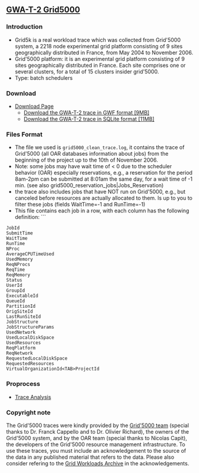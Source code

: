 [GWA-T-2 Grid5000](http://gwa.ewi.tudelft.nl/datasets/gwa-t-2-grid5000)
---


### Introduction
- Grid5k is a real workload trace which was collected from Grid'5000 system, a 2218 node experimental grid platform consisting of 9 sites geographically distributed in France, from May 2004 to November 2006. 
- Grid'5000 platform: it is an experimental grid platform consisting of 9 sites geographically distributed in France. Each site comprises one or several clusters, for a total of 15 clusters insider grid'5000.
- Type: batch schedulers

### Download
- [Download Page](http://gwa.ewi.tudelft.nl/datasets/gwa-t-2-grid5000)
  - [Download the GWA-T-2 trace in GWF format [9MB]](http://gwa.ewi.tudelft.nl/fileadmin/pds/trace-archives/grid-workloads-archive/datasets/gwa-t-2/anon_jobs_gwf.zip)
  - [Download the GWA-T-2 trace in SQLite format [11MB]](http://gwa.ewi.tudelft.nl/fileadmin/pds/trace-archives/grid-workloads-archive/datasets/gwa-t-2/anon_jobs_sqlite.zip)
  
### Files Format
- The file we used is `grid5000_clean_trace.log`, it contains the trace of Grid'5000 (all OAR databases information about jobs) from the beginning of the project up to the 10th of November 2006.
- Note: some jobs may have wait time of < 0 due to the scheduler behavior (OAR) especially reservations, 
	      e.g., a reservation for the period 8am-2pm can be submitted at 8:01am the same day, for a wait time of -1 min.
	      (see also grid5000_reservation_jobs|Jobs_Reservation)
- the trace also includes jobs that have NOT run on Grid'5000, e.g., but canceled before resources are actually allocated to them.  Is up to you to filter these jobs (fields WaitTime=-1 and RunTime=-1)
- This file contains each job in a row, with each column has the following definition: 		   ```
```
JobId
SubmitTime
WaitTime
RunTime
NProc
AverageCPUTimeUsed
UsedMemory
ReqNProcs
ReqTime
ReqMemory
Status
UserId
GroupId
ExecutableId
QueueId
PartitionId
OrigSiteId
LastRunSiteId
JobStructure
JobStructureParams
UsedNetwork
UsedLocalDiskSpace
UsedResources
ReqPlatform
ReqNetwork
RequestedLocalDiskSpace
RequestedResources
VirtualOrganizationId<TAB>ProjectId
```


	    


### Proprocess
- [Trace Analysis](https://github.com/hxwang/DataCenterWorkloads/tree/master/process-grid5k)



### Copyright note
The Grid'5000 traces were kindly provided by the [Grid'5000 team](http://www.grid5000.org/) (special thanks to Dr. Franck Cappello and to Dr. Olivier Richard), the owners of the Grid'5000 system, and by the OAR team (special thanks to Nicolas Capit), the developers of the Grid'5000 resource management infrastructure. To use these traces, you must include an acknowledgement to the source of the data in any published material that refers to the data. Please also consider refering to the [Grid Workloads Archive](http://gwa.ewi.tudelft.nl/) in the acknowledgements.
